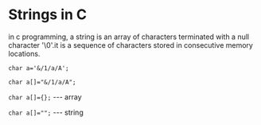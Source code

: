# Strings in C
in c programming, a string is an array of characters terminated with a null character '\0'.it is a sequence of characters stored in consecutive memory locations.

`char a='&/1/a/A';`

`char a[]="&/1/a/A";`

`char a[]={};` --- array

`char a[]="";` --- string

